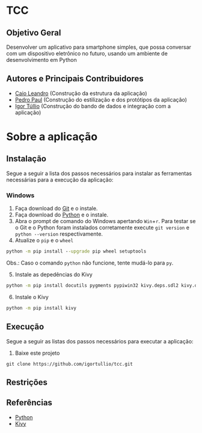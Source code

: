 # TCC
## Objetivo Geral
Desenvolver um aplicativo para smartphone simples, que possa conversar com um
dispositivo eletrônico no futuro, usando um ambiente de desenvolvimento em Python
## Autores e Principais Contribuidores
* [Caio Leandro](https://github.com/Caio820) (Construção da estrutura da aplicação)
* [Pedro Paul](https://github.com/ppaul804) (Construção do estilização e dos protótipos da aplicação)
* [Igor Túllio](https://github.com/igortullio) (Construção do bando de dados e integração com a aplicação)
# Sobre a aplicação
## Instalação
Segue a seguir a lista dos passos necessários para instalar as ferramentas necessárias para a execução da aplicação:
### Windows
1. Faça download do [Git](https://git-scm.com/download/win) e o instale.
2. Faça download do [Python](https://www.python.org/downloads/windows/) e o instale.
3. Abra o prompt de comando do Windows apertando `Win`+`r`.
Para testar se o Git e o Python foram instalados corretamente execute ``git version`` e ``python --version`` respectivamente.
4. Atualize o `pip` e o `wheel` 
```bat
python -m pip install --upgrade pip wheel setuptools
```
Obs.: Caso o comando `python` não funcione, tente mudá-lo para `py`.

5. Instale as depedências do Kivy
```bat
python -m pip install docutils pygments pypiwin32 kivy.deps.sdl2 kivy.deps.glew
```

6. Instale o Kivy
```bat
python -m pip install kivy
```
## Execução
Segue a seguir as listas dos passos necessários para executar a aplicação:
1. Baixe este projeto
```git
git clone https://github.com/igortullio/tcc.git
```
## Restrições

## Referências
* [Python](https://www.python.org/)
* [Kivy](https://kivy.org/)
